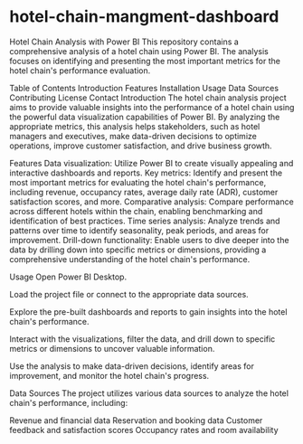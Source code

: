 # hotel-chain-mangment-dashboard

Hotel Chain Analysis with Power BI
This repository contains a comprehensive analysis of a hotel chain using Power BI. The analysis focuses on identifying and presenting the most important metrics for the hotel chain's performance evaluation.

Table of Contents
Introduction
Features
Installation
Usage
Data Sources
Contributing
License
Contact
Introduction
The hotel chain analysis project aims to provide valuable insights into the performance of a hotel chain using the powerful data visualization capabilities of Power BI. By analyzing the appropriate metrics, this analysis helps stakeholders, such as hotel managers and executives, make data-driven decisions to optimize operations, improve customer satisfaction, and drive business growth.

Features
Data visualization: Utilize Power BI to create visually appealing and interactive dashboards and reports.
Key metrics: Identify and present the most important metrics for evaluating the hotel chain's performance, including revenue, occupancy rates, average daily rate (ADR), customer satisfaction scores, and more.
Comparative analysis: Compare performance across different hotels within the chain, enabling benchmarking and identification of best practices.
Time series analysis: Analyze trends and patterns over time to identify seasonality, peak periods, and areas for improvement.
Drill-down functionality: Enable users to dive deeper into the data by drilling down into specific metrics or dimensions, providing a comprehensive understanding of the hotel chain's performance.

Usage
Open Power BI Desktop.

Load the project file or connect to the appropriate data sources.

Explore the pre-built dashboards and reports to gain insights into the hotel chain's performance.

Interact with the visualizations, filter the data, and drill down to specific metrics or dimensions to uncover valuable information.

Use the analysis to make data-driven decisions, identify areas for improvement, and monitor the hotel chain's progress.

Data Sources
The project utilizes various data sources to analyze the hotel chain's performance, including:

Revenue and financial data
Reservation and booking data
Customer feedback and satisfaction scores
Occupancy rates and room availability

